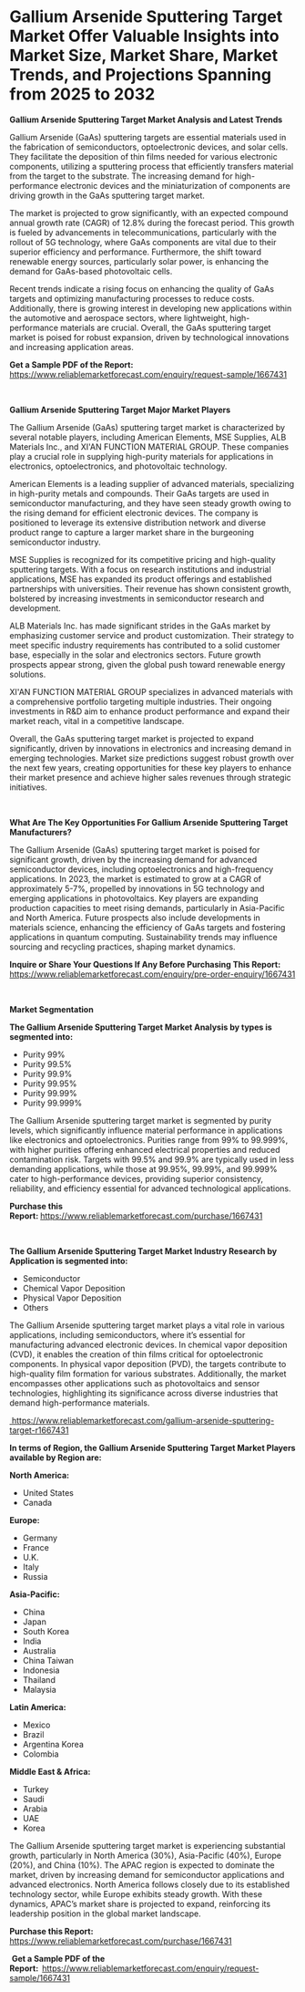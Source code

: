 <p><h1>Gallium Arsenide Sputtering Target Market Offer Valuable Insights into Market Size, Market Share, Market Trends, and Projections Spanning from 2025 to 2032</h1></p><p><strong>Gallium Arsenide Sputtering Target Market Analysis and Latest Trends</strong></p>
<p><p>Gallium Arsenide (GaAs) sputtering targets are essential materials used in the fabrication of semiconductors, optoelectronic devices, and solar cells. They facilitate the deposition of thin films needed for various electronic components, utilizing a sputtering process that efficiently transfers material from the target to the substrate. The increasing demand for high-performance electronic devices and the miniaturization of components are driving growth in the GaAs sputtering target market.</p><p>The market is projected to grow significantly, with an expected compound annual growth rate (CAGR) of 12.8% during the forecast period. This growth is fueled by advancements in telecommunications, particularly with the rollout of 5G technology, where GaAs components are vital due to their superior efficiency and performance. Furthermore, the shift toward renewable energy sources, particularly solar power, is enhancing the demand for GaAs-based photovoltaic cells.</p><p>Recent trends indicate a rising focus on enhancing the quality of GaAs targets and optimizing manufacturing processes to reduce costs. Additionally, there is growing interest in developing new applications within the automotive and aerospace sectors, where lightweight, high-performance materials are crucial. Overall, the GaAs sputtering target market is poised for robust expansion, driven by technological innovations and increasing application areas.</p></p>
<p><strong>Get a Sample PDF of the Report:&nbsp;</strong> <a href="https://www.reliablemarketforecast.com/enquiry/request-sample/1667431?utm_campaign=3036&utm_medium=2&utm_source=Github&utm_content=ia&utm_term=18042025&utm_id=gallium-arsenide-sputtering-target">https://www.reliablemarketforecast.com/enquiry/request-sample/1667431</a></p>
<p>&nbsp;</p>
<p><strong>Gallium Arsenide Sputtering Target Major Market Players</strong></p>
<p><p>The Gallium Arsenide (GaAs) sputtering target market is characterized by several notable players, including American Elements, MSE Supplies, ALB Materials Inc., and XI'AN FUNCTION MATERIAL GROUP. These companies play a crucial role in supplying high-purity materials for applications in electronics, optoelectronics, and photovoltaic technology.</p><p>American Elements is a leading supplier of advanced materials, specializing in high-purity metals and compounds. Their GaAs targets are used in semiconductor manufacturing, and they have seen steady growth owing to the rising demand for efficient electronic devices. The company is positioned to leverage its extensive distribution network and diverse product range to capture a larger market share in the burgeoning semiconductor industry.</p><p>MSE Supplies is recognized for its competitive pricing and high-quality sputtering targets. With a focus on research institutions and industrial applications, MSE has expanded its product offerings and established partnerships with universities. Their revenue has shown consistent growth, bolstered by increasing investments in semiconductor research and development.</p><p>ALB Materials Inc. has made significant strides in the GaAs market by emphasizing customer service and product customization. Their strategy to meet specific industry requirements has contributed to a solid customer base, especially in the solar and electronics sectors. Future growth prospects appear strong, given the global push toward renewable energy solutions.</p><p>XI'AN FUNCTION MATERIAL GROUP specializes in advanced materials with a comprehensive portfolio targeting multiple industries. Their ongoing investments in R&D aim to enhance product performance and expand their market reach, vital in a competitive landscape.</p><p>Overall, the GaAs sputtering target market is projected to expand significantly, driven by innovations in electronics and increasing demand in emerging technologies. Market size predictions suggest robust growth over the next few years, creating opportunities for these key players to enhance their market presence and achieve higher sales revenues through strategic initiatives.</p></p>
<p>&nbsp;</p>
<p><strong>What Are The Key Opportunities For Gallium Arsenide Sputtering Target Manufacturers?</strong></p>
<p><p>The Gallium Arsenide (GaAs) sputtering target market is poised for significant growth, driven by the increasing demand for advanced semiconductor devices, including optoelectronics and high-frequency applications. In 2023, the market is estimated to grow at a CAGR of approximately 5-7%, propelled by innovations in 5G technology and emerging applications in photovoltaics. Key players are expanding production capacities to meet rising demands, particularly in Asia-Pacific and North America. Future prospects also include developments in materials science, enhancing the efficiency of GaAs targets and fostering applications in quantum computing. Sustainability trends may influence sourcing and recycling practices, shaping market dynamics.</p></p>
<p><strong>Inquire or Share Your Questions If Any Before Purchasing This Report:</strong> <a href="https://www.reliablemarketforecast.com/enquiry/pre-order-enquiry/1667431?utm_campaign=3036&utm_medium=2&utm_source=Github&utm_content=ia&utm_term=18042025&utm_id=gallium-arsenide-sputtering-target">https://www.reliablemarketforecast.com/enquiry/pre-order-enquiry/1667431</a></p>
<p>&nbsp;</p>
<p><strong>Market Segmentation</strong></p>
<p><strong>The Gallium Arsenide Sputtering Target Market Analysis by types is segmented into:</strong></p>
<p><ul><li>Purity 99%</li><li>Purity 99.5%</li><li>Purity 99.9%</li><li>Purity 99.95%</li><li>Purity 99.99%</li><li>Purity 99.999%</li></ul></p>
<p><p>The Gallium Arsenide sputtering target market is segmented by purity levels, which significantly influence material performance in applications like electronics and optoelectronics. Purities range from 99% to 99.999%, with higher purities offering enhanced electrical properties and reduced contamination risk. Targets with 99.5% and 99.9% are typically used in less demanding applications, while those at 99.95%, 99.99%, and 99.999% cater to high-performance devices, providing superior consistency, reliability, and efficiency essential for advanced technological applications.</p></p>
<p><strong>Purchase this Report:&nbsp;</strong><a href="https://www.reliablemarketforecast.com/purchase/1667431?utm_campaign=3036&utm_medium=2&utm_source=Github&utm_content=ia&utm_term=18042025&utm_id=gallium-arsenide-sputtering-target">https://www.reliablemarketforecast.com/purchase/1667431</a></p>
<p>&nbsp;</p>
<p><strong>The Gallium Arsenide Sputtering Target Market Industry Research by Application is segmented into:</strong></p>
<p><ul><li>Semiconductor</li><li>Chemical Vapor Deposition</li><li>Physical Vapor Deposition</li><li>Others</li></ul></p>
<p><p>The Gallium Arsenide sputtering target market plays a vital role in various applications, including semiconductors, where it’s essential for manufacturing advanced electronic devices. In chemical vapor deposition (CVD), it enables the creation of thin films critical for optoelectronic components. In physical vapor deposition (PVD), the targets contribute to high-quality film formation for various substrates. Additionally, the market encompasses other applications such as photovoltaics and sensor technologies, highlighting its significance across diverse industries that demand high-performance materials.</p></p>
<p><a href="https://www.reliablemarketforecast.com/gallium-arsenide-sputtering-target-r1667431?utm_campaign=3036&utm_medium=2&utm_source=Github&utm_content=ia&utm_term=18042025&utm_id=gallium-arsenide-sputtering-target">&nbsp;https://www.reliablemarketforecast.com/gallium-arsenide-sputtering-target-r1667431</a></p>
<p><strong>In terms of Region, the Gallium Arsenide Sputtering Target Market Players available by Region are:</strong></p>
<p>
    <p> <strong> North America: </strong>
        <ul>
            <li>United States</li>
            <li>Canada</li>
        </ul>
        </p> 
    <p> <strong> Europe: </strong>
        <ul>
            <li>Germany</li>
            <li>France</li>
            <li>U.K.</li>
            <li>Italy</li>
            <li>Russia</li>
        </ul>
        </p> 
    <p> <strong> Asia-Pacific: </strong>
        <ul>
            <li>China</li>
            <li>Japan</li>
            <li>South Korea</li>
            <li>India</li>
            <li>Australia</li>
            <li>China Taiwan</li>
            <li>Indonesia</li>
            <li>Thailand</li>
            <li>Malaysia</li>
        </ul>
        </p> 
    <p> <strong> Latin America: </strong>
        <ul>
            <li>Mexico</li>
            <li>Brazil</li>
            <li>Argentina Korea</li>
            <li>Colombia</li>
        </ul>
        </p> 
    <p> <strong> Middle East & Africa: </strong>
        <ul>
            <li>Turkey</li>
            <li>Saudi</li>
            <li>Arabia</li>
            <li>UAE</li>
            <li>Korea</li>
        </ul>
    </p>
    </p>
<p><p>The Gallium Arsenide sputtering target market is experiencing substantial growth, particularly in North America (30%), Asia-Pacific (40%), Europe (20%), and China (10%). The APAC region is expected to dominate the market, driven by increasing demand for semiconductor applications and advanced electronics. North America follows closely due to its established technology sector, while Europe exhibits steady growth. With these dynamics, APAC’s market share is projected to expand, reinforcing its leadership position in the global market landscape.</p></p>
<p><strong>Purchase this Report: </strong><a href="https://www.reliablemarketforecast.com/purchase/1667431?utm_campaign=3036&utm_medium=2&utm_source=Github&utm_content=ia&utm_term=18042025&utm_id=gallium-arsenide-sputtering-target">https://www.reliablemarketforecast.com/purchase/1667431</a></p>
<p>&nbsp;<strong>Get a Sample PDF of the Report:&nbsp;&nbsp;</strong><a href="https://www.reliablemarketforecast.com/enquiry/request-sample/1667431?utm_campaign=3036&utm_medium=2&utm_source=Github&utm_content=ia&utm_term=18042025&utm_id=gallium-arsenide-sputtering-target">https://www.reliablemarketforecast.com/enquiry/request-sample/1667431</a></p>
<p><strong></strong></p>
<p><p></p><p></p><p></p></p>